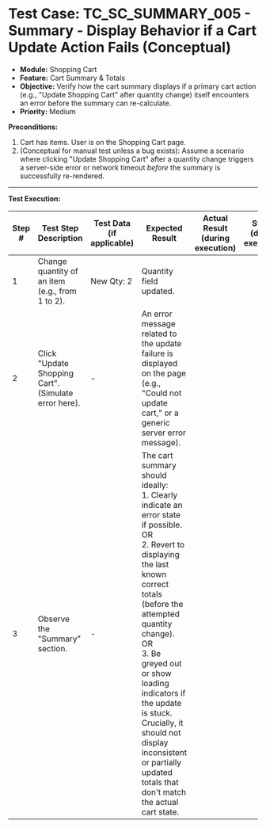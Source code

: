 # Test Case: TC_SC_SUMMARY_005 - Summary - Display Behavior if a Cart Update Action Fails (Conceptual)

* **Module:** Shopping Cart
* **Feature:** Cart Summary & Totals
* **Objective:** Verify how the cart summary displays if a primary cart action (e.g., "Update Shopping Cart" after quantity change) itself encounters an error before the summary can re-calculate.
* **Priority:** Medium

**Preconditions:**
1.  Cart has items. User is on the Shopping Cart page.
2.  (Conceptual for manual test unless a bug exists): Assume a scenario where clicking "Update Shopping Cart" after a quantity change triggers a server-side error or network timeout *before* the summary is successfully re-rendered.

---
**Test Execution:**

| Step # | Test Step Description                                                                 | Test Data (if applicable)                     | Expected Result                                                                                                                               | Actual Result (during execution) | Status (during execution) | Notes (during execution) |
|--------|---------------------------------------------------------------------------------------|-----------------------------------------------|-----------------------------------------------------------------------------------------------------------------------------------------------|----------------------------------|---------------------------|--------------------------|
| 1      | Change quantity of an item (e.g., from 1 to 2).                                       | New Qty: 2                                    | Quantity field updated.                                                                                                                       |                                  |                           |                          |
| 2      | Click "Update Shopping Cart". (Simulate error here).                                  | -                                             | An error message related to the update failure is displayed on the page (e.g., "Could not update cart," or a generic server error message).   |                                  |                           |                          |
| 3      | Observe the "Summary" section.                                                        | -                                             | The cart summary should ideally: <br> 1. Clearly indicate an error state if possible. <br> OR <br> 2. Revert to displaying the last known correct totals (before the attempted quantity change). <br> OR <br> 3. Be greyed out or show loading indicators if the update is stuck. <br> Crucially, it should not display inconsistent or partially updated totals that don't match the actual cart state. |                                  |                           |                          |
